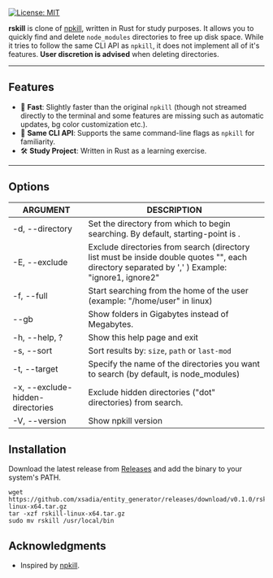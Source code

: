 [![License: MIT](https://img.shields.io/badge/License-MIT-blue.svg)](https://opensource.org/licenses/MIT)

**rskill** is clone of [npkill](https://github.com/voidcosmos/npkill), written in Rust for study purposes. It allows you to quickly find and delete `node_modules` directories to free up disk space. While it tries to follow the same CLI API as `npkill`, it does not implement all of it's features. **User discretion is advised** when deleting directories.

---

## Features

- 🚀 **Fast**: Slightly faster than the original `npkill` (though not streamed directly to the terminal and some features are missing such as automatic updates, bg color customization etc.).
- 🎯 **Same CLI API**: Supports the same command-line flags as `npkill` for familiarity.
- 🛠 **Study Project**: Written in Rust as a learning exercise.

---

## Options

| ARGUMENT                         | DESCRIPTION                                                                                                                                    |
| -------------------------------- | ---------------------------------------------------------------------------------------------------------------------------------------------- |
| -d, --directory                  | Set the directory from which to begin searching. By default, starting-point is .                                                               |
| -E, --exclude                    | Exclude directories from search (directory list must be inside double quotes "", each directory separated by ',' ) Example: "ignore1, ignore2" |
| -f, --full                       | Start searching from the home of the user (example: "/home/user" in linux)                                                                     |
| --gb                              | Show folders in Gigabytes instead of Megabytes.                                                                                                |
| -h, --help, ?                    | Show this help page and exit                                                                                                                   |
| -s, --sort                       | Sort results by: `size`, `path` or `last-mod`                                                                                                  |
| -t, --target                     | Specify the name of the directories you want to search (by default, is node_modules)                                                           |
| -x, --exclude-hidden-directories | Exclude hidden directories ("dot" directories) from search.                                                                                    |
| -V, --version                    | Show npkill version                                                                                                                            |


## Installation

Download the latest release from [Releases](https://github.com/xsadia/rskill/releases) and add the binary to your system's PATH.
```
wget https://github.com/xsadia/entity_generator/releases/download/v0.1.0/rskill-linux-x64.tar.gz
tar -xzf rskill-linux-x64.tar.gz
sudo mv rskill /usr/local/bin
```

## Acknowledgments
  - Inspired by [npkill](https://github.com/voidcosmos/npkill).
